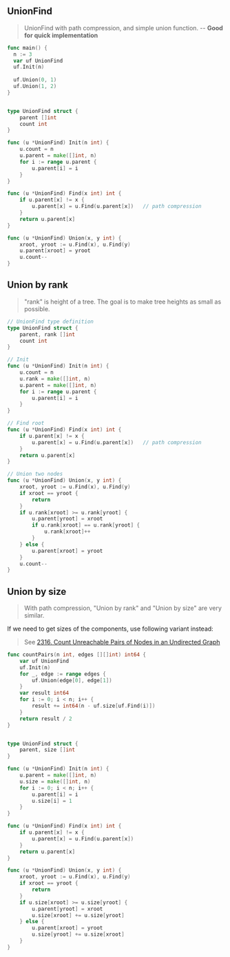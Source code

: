 ## UnionFind

> UnionFind with path compression, and simple union function. -- **Good for quick implementation**

```go
func main() {
  n := 3
  var uf UnionFind
  uf.Init(n)
  
  uf.Union(0, 1)
  uf.Union(1, 2)
}


type UnionFind struct {
    parent []int
    count int
}

func (u *UnionFind) Init(n int) {
    u.count = n
    u.parent = make([]int, n)
    for i := range u.parent {
        u.parent[i] = i
    }
}

func (u *UnionFind) Find(x int) int {
    if u.parent[x] != x {
        u.parent[x] = u.Find(u.parent[x])	// path compression
    }
    return u.parent[x]
}

func (u *UnionFind) Union(x, y int) {
    xroot, yroot := u.Find(x), u.Find(y)
    u.parent[xroot] = yroot
    u.count--
}
```



## Union by rank

> "rank" is height of a tree. The goal is to make tree heights as small as possible.

```go
// UnionFind type definition
type UnionFind struct {
	parent, rank []int
	count int
}

// Init
func (u *UnionFind) Init(n int) {
	u.count = n
	u.rank = make([]int, n)
	u.parent = make([]int, n)
	for i := range u.parent {
		u.parent[i] = i
	}
}

// Find root
func (u *UnionFind) Find(x int) int {
	if u.parent[x] != x {
		u.parent[x] = u.Find(u.parent[x])	// path compression
	}
	return u.parent[x]
}

// Union two nodes
func (u *UnionFind) Union(x, y int) {
	xroot, yroot := u.Find(x), u.Find(y)
	if xroot == yroot {
		return
	}
	if u.rank[xroot] >= u.rank[yroot] {
		u.parent[yroot] = xroot
		if u.rank[xroot] == u.rank[yroot] {
			u.rank[xroot]++
		}
	} else {
		u.parent[xroot] = yroot
	}
	u.count--
}
```



## Union by size

> With path compression, "Union by rank" and "Union by size" are very similar.

If we need to get sizes of the components, use following variant instead:

> See [2316. Count Unreachable Pairs of Nodes in an Undirected Graph](https://leetcode.com/problems/count-unreachable-pairs-of-nodes-in-an-undirected-graph/) 

```go
func countPairs(n int, edges [][]int) int64 {
    var uf UnionFind
    uf.Init(n)
    for _, edge := range edges {
        uf.Union(edge[0], edge[1])
    }
    var result int64
    for i := 0; i < n; i++ {
        result += int64(n - uf.size[uf.Find(i)])
    }
    return result / 2
}


type UnionFind struct {
    parent, size []int
}

func (u *UnionFind) Init(n int) {
    u.parent = make([]int, n)
    u.size = make([]int, n)
    for i := 0; i < n; i++ {
        u.parent[i] = i
        u.size[i] = 1
    }
}

func (u *UnionFind) Find(x int) int {
    if u.parent[x] != x {
        u.parent[x] = u.Find(u.parent[x])
    }
    return u.parent[x]
}

func (u *UnionFind) Union(x, y int) {
    xroot, yroot := u.Find(x), u.Find(y)
    if xroot == yroot {
        return
    }
    if u.size[xroot] >= u.size[yroot] {
        u.parent[yroot] = xroot
        u.size[xroot] += u.size[yroot]
    } else {
        u.parent[xroot] = yroot
        u.size[yroot] += u.size[xroot]
    }
}
```

